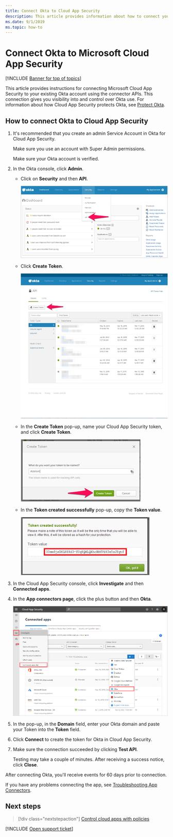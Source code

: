 ```yaml
---
title: Connect Okta to Cloud App Security
description: This article provides information about how to connect your Okta to Cloud App Security using the API connector for visibility and control over use.
ms.date: 9/1/2019
ms.topic: how-to
---
```

# Connect Okta to Microsoft Cloud App Security

[!INCLUDE [Banner for top of topics](includes/banner.md)]

This article provides instructions for connecting Microsoft Cloud App Security to your existing Okta account using the connector APIs. This connection gives you visibility into and control over Okta use. For information about how Cloud App Security protects Okta, see [Protect Okta](protect-okta.md).

## How to connect Okta to Cloud App Security

1. It's recommended that you create an admin Service Account in Okta for Cloud App Security.

    Make sure you use an account with Super Admin permissions.

    Make sure your Okta account is verified.

1. In the Okta console, click **Admin**.

    - Click on **Security** and then **API**.

         ![Okta api.](media/okta-api.png "Okta api")

    - Click **Create Token**.

         ![Okta create token.](media/okta-createtoken.jpg "Okta create token")

    - In the **Create Token** pop-up, name your Cloud App Security token, and click **Create Token**.

         ![Okta token pop-up.](media/okta-token-pop-up.png)

    - In the **Token created successfully** pop-up, copy the **Token value**.

         ![Okta token value.](media/okta-token-value.png "Okta token value")

1. In the Cloud App Security console, click **Investigate** and then **Connected apps**.

1. In the **App connectors page**, click the plus button and then **Okta**.

    ![connect Okta.](media/connect-okta.png "connect Okta")

1. In the pop-up, in the **Domain** field, enter your Okta domain and paste your Token into the **Token** field.

1. Click **Connect** to create the token for Okta in Cloud App Security.

1. Make sure the connection succeeded by clicking **Test API**.

    Testing may take a couple of minutes. After receiving a success notice, click **Close**.

After connecting Okta, you'll receive events for 60 days prior to connection.

If you have any problems connecting the app, see [Troubleshooting App Connectors](troubleshooting-api-connectors-using-error-messages.md).

## Next steps

> [!div class="nextstepaction"]
> [Control cloud apps with policies](control-cloud-apps-with-policies.md)

[!INCLUDE [Open support ticket](includes/support.md)]
